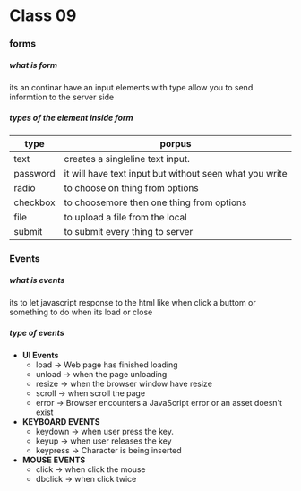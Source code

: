 # Class 09

### forms

##### what is form 
its an continar have an input elements with type allow you to send informtion to the server side 

##### types of the element inside form

type | porpus
-----|--------
text|creates a singleline text input.
password|it will have text input but without seen what you write
radio|to choose on thing from options
checkbox|to choosemore then one thing from options
file|to upload a file from the local
submit|to submit every thing to server

### Events

##### what is events

its to let javascript response to the html like when click a buttom or something to do when its load or close

##### type of events

- **UI Events**
  - load -> Web page has finished loading 
  - unload -> when the page unloading
  - resize -> when the browser window have resize
  - scroll -> when scroll the page
  - error -> Browser encounters a JavaScript error or an asset doesn't exist
- **KEYBOARD EVENTS**
  - keydown -> when user press the key.
  - keyup -> when user releases the key
  - keypress -> Character is being inserted 
- **MOUSE EVENTS**
  - click -> when click the mouse
  - dbclick -> when click twice
  
